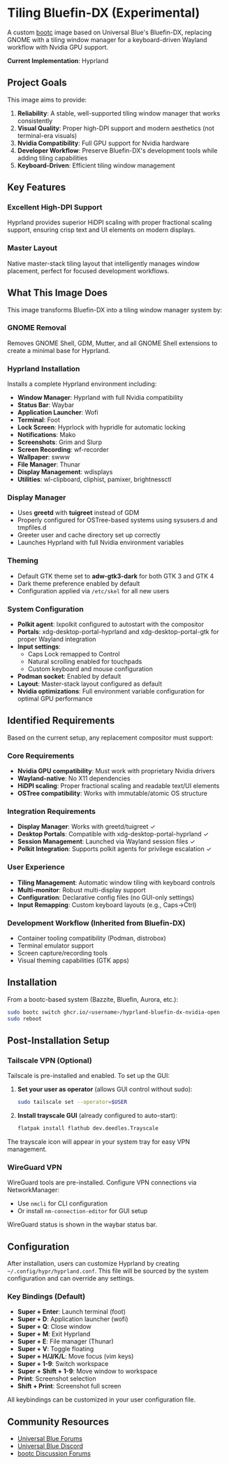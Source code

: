 # Tiling Bluefin-DX (Experimental)

A custom [bootc](https://github.com/bootc-dev/bootc) image based on Universal Blue's Bluefin-DX, replacing GNOME with a tiling window manager for a keyboard-driven Wayland workflow with Nvidia GPU support.

**Current Implementation**: Hyprland

## Project Goals

This image aims to provide:

1. **Reliability**: A stable, well-supported tiling window manager that works consistently
2. **Visual Quality**: Proper high-DPI support and modern aesthetics (not terminal-era visuals)
3. **Nvidia Compatibility**: Full GPU support for Nvidia hardware
4. **Developer Workflow**: Preserve Bluefin-DX's development tools while adding tiling capabilities
5. **Keyboard-Driven**: Efficient tiling window management

## Key Features

### Excellent High-DPI Support
Hyprland provides superior HiDPI scaling with proper fractional scaling support, ensuring crisp text and UI elements on modern displays.

### Master Layout
Native master-stack tiling layout that intelligently manages window placement, perfect for focused development workflows.

## What This Image Does

This image transforms Bluefin-DX into a tiling window manager system by:

### GNOME Removal
Removes GNOME Shell, GDM, Mutter, and all GNOME Shell extensions to create a minimal base for Hyprland.

### Hyprland Installation
Installs a complete Hyprland environment including:
- **Window Manager**: Hyprland with full Nvidia compatibility
- **Status Bar**: Waybar
- **Application Launcher**: Wofi
- **Terminal**: Foot
- **Lock Screen**: Hyprlock with hypridle for automatic locking
- **Notifications**: Mako
- **Screenshots**: Grim and Slurp
- **Screen Recording**: wf-recorder
- **Wallpaper**: swww
- **File Manager**: Thunar
- **Display Management**: wdisplays
- **Utilities**: wl-clipboard, cliphist, pamixer, brightnessctl

### Display Manager
- Uses **greetd** with **tuigreet** instead of GDM
- Properly configured for OSTree-based systems using sysusers.d and tmpfiles.d
- Greeter user and cache directory set up correctly
- Launches Hyprland with full Nvidia environment variables

### Theming
- Default GTK theme set to **adw-gtk3-dark** for both GTK 3 and GTK 4
- Dark theme preference enabled by default
- Configuration applied via `/etc/skel` for all new users

### System Configuration
- **Polkit agent**: lxpolkit configured to autostart with the compositor
- **Portals**: xdg-desktop-portal-hyprland and xdg-desktop-portal-gtk for proper Wayland integration
- **Input settings**:
  - Caps Lock remapped to Control
  - Natural scrolling enabled for touchpads
  - Custom keyboard and mouse configuration
- **Podman socket**: Enabled by default
- **Layout**: Master-stack layout configured as default
- **Nvidia optimizations**: Full environment variable configuration for optimal GPU performance

## Identified Requirements

Based on the current setup, any replacement compositor must support:

### Core Requirements
- **Nvidia GPU compatibility**: Must work with proprietary Nvidia drivers
- **Wayland-native**: No X11 dependencies
- **HiDPI scaling**: Proper fractional scaling and readable text/UI elements
- **OSTree compatibility**: Works with immutable/atomic OS structure

### Integration Requirements
- **Display Manager**: Works with greetd/tuigreet ✓
- **Desktop Portals**: Compatible with xdg-desktop-portal-hyprland ✓
- **Session Management**: Launched via Wayland session files ✓
- **Polkit Integration**: Supports polkit agents for privilege escalation ✓

### User Experience
- **Tiling Management**: Automatic window tiling with keyboard controls
- **Multi-monitor**: Robust multi-display support
- **Configuration**: Declarative config files (no GUI-only settings)
- **Input Remapping**: Custom keyboard layouts (e.g., Caps→Ctrl)

### Development Workflow (Inherited from Bluefin-DX)
- Container tooling compatibility (Podman, distrobox)
- Terminal emulator support
- Screen capture/recording tools
- Visual theming capabilities (GTK apps)

## Installation

From a bootc-based system (Bazzite, Bluefin, Aurora, etc.):

```bash
sudo bootc switch ghcr.io/<username>/hyprland-bluefin-dx-nvidia-open
sudo reboot
```

## Post-Installation Setup

### Tailscale VPN (Optional)

Tailscale is pre-installed and enabled. To set up the GUI:

1. **Set your user as operator** (allows GUI control without sudo):
   ```bash
   sudo tailscale set --operator=$USER
   ```

2. **Install trayscale GUI** (already configured to auto-start):
   ```bash
   flatpak install flathub dev.deedles.Trayscale
   ```

The trayscale icon will appear in your system tray for easy VPN management.

### WireGuard VPN

WireGuard tools are pre-installed. Configure VPN connections via NetworkManager:
- Use `nmcli` for CLI configuration
- Or install `nm-connection-editor` for GUI setup

WireGuard status is shown in the waybar status bar.

## Configuration

After installation, users can customize Hyprland by creating `~/.config/hypr/hyprland.conf`. This file will be sourced by the system configuration and can override any settings.

### Key Bindings (Default)

- **Super + Enter**: Launch terminal (foot)
- **Super + D**: Application launcher (wofi)
- **Super + Q**: Close window
- **Super + M**: Exit Hyprland
- **Super + E**: File manager (Thunar)
- **Super + V**: Toggle floating
- **Super + H/J/K/L**: Move focus (vim keys)
- **Super + 1-9**: Switch workspace
- **Super + Shift + 1-9**: Move window to workspace
- **Print**: Screenshot selection
- **Shift + Print**: Screenshot full screen

All keybindings can be customized in your user configuration file.

## Community Resources

- [Universal Blue Forums](https://universal-blue.discourse.group/)
- [Universal Blue Discord](https://discord.gg/WEu6BdFEtp)
- [bootc Discussion Forums](https://github.com/bootc-dev/bootc/discussions)
